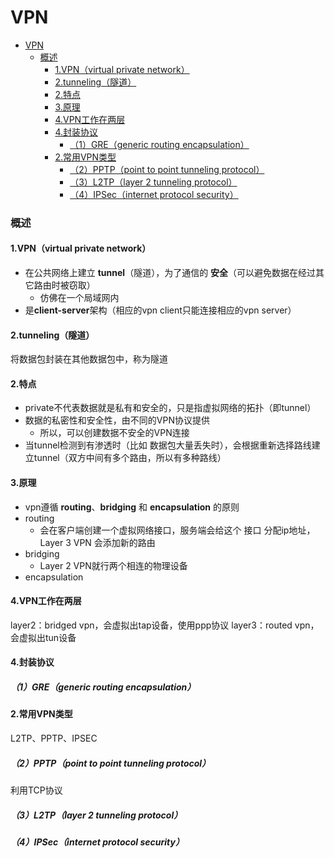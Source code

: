 # VPN

<!-- @import "[TOC]" {cmd="toc" depthFrom=1 depthTo=6 orderedList=false} -->
<!-- code_chunk_output -->

- [VPN](#vpn)
    - [概述](#概述)
      - [1.VPN（virtual private network）](#1vpnvirtual-private-network)
      - [2.tunneling（隧道）](#2tunneling隧道)
      - [2.特点](#2特点)
      - [3.原理](#3原理)
      - [4.VPN工作在两层](#4vpn工作在两层)
      - [4.封装协议](#4封装协议)
        - [（1）GRE（generic routing encapsulation）](#1gregeneric-routing-encapsulation)
      - [2.常用VPN类型](#2常用vpn类型)
        - [（2）PPTP（point to point tunneling protocol）](#2pptppoint-to-point-tunneling-protocol)
        - [（3）L2TP（layer 2 tunneling protocol）](#3l2tplayer-2-tunneling-protocol)
        - [（4）IPSec（internet protocol security）](#4ipsecinternet-protocol-security)

<!-- /code_chunk_output -->

### 概述

#### 1.VPN（virtual private network）
* 在公共网络上建立 **tunnel**（隧道），为了通信的 **安全**（可以避免数据在经过其它路由时被窃取）
  * 仿佛在一个局域网内
* 是**client-server**架构（相应的vpn client只能连接相应的vpn server）

#### 2.tunneling（隧道）
将数据包封装在其他数据包中，称为隧道

#### 2.特点
* private不代表数据就是私有和安全的，只是指虚拟网络的拓扑（即tunnel）
* 数据的私密性和安全性，由不同的VPN协议提供
  * 所以，可以创建数据不安全的VPN连接
* 当tunnel检测到有渗透时（比如 数据包大量丢失时），会根据重新选择路线建立tunnel（双方中间有多个路由，所以有多种路线）

#### 3.原理
* vpn遵循 **routing**、**bridging** 和 **encapsulation** 的原则
* routing
  * 会在客户端创建一个虚拟网络接口，服务端会给这个 接口 分配ip地址，Layer 3 VPN 会添加新的路由
* bridging
  * Layer 2 VPN就行两个相连的物理设备
* encapsulation

#### 4.VPN工作在两层
layer2：bridged vpn，会虚拟出tap设备，使用ppp协议
layer3：routed vpn，会虚拟出tun设备

#### 4.封装协议
##### （1）GRE（generic routing encapsulation）

#### 2.常用VPN类型
L2TP、PPTP、IPSEC

##### （2）PPTP（point to point tunneling protocol）
利用TCP协议

##### （3）L2TP（layer 2 tunneling protocol）

##### （4）IPSec（internet protocol security）
